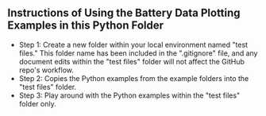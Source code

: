 ## Instructions of Using the Battery Data Plotting Examples in this Python Folder

- Step 1: Create a new folder within your local environment named "test files." This folder name has been included in the ".gitignore" file, and any document edits within the "test files" folder will not affect the GitHub repo's workflow.
- Step 2: Copies the Python examples from the example folders into the "test files" folder.
- Step 3: Play around with the Python examples within the "test files" folder only.
